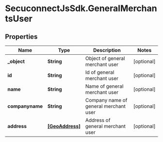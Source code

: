 # SecuconnectJsSdk.GeneralMerchantsUser

## Properties
Name | Type | Description | Notes
------------ | ------------- | ------------- | -------------
**_object** | **String** | Object of general merchant user | [optional] 
**id** | **String** | Id of general merchant user | [optional] 
**name** | **String** | Name of general merchant user | [optional] 
**companyname** | **String** | Company name of general merchant user | [optional] 
**address** | [**[GeoAddress]**](GeoAddress.md) | Address of general merchant user | [optional] 


